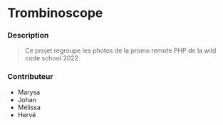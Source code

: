 # Trombinoscope
### Description

> Ce projet regroupe les photos de la promo remote PHP de la wild code school 2022. 

### Contributeur

- Marysa
- Johan
- Mélissa
-  Hervé
